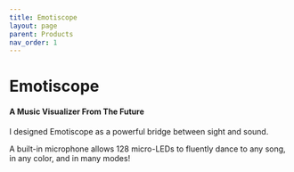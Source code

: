 ```yaml
---
title: Emotiscope
layout: page
parent: Products
nav_order: 1
---
```


# Emotiscope

#### A Music Visualizer From The Future

I designed Emotiscope as a powerful bridge between sight and sound.

A built-in microphone allows 128 micro-LEDs to fluently dance to any song, in any color, and in many modes!
